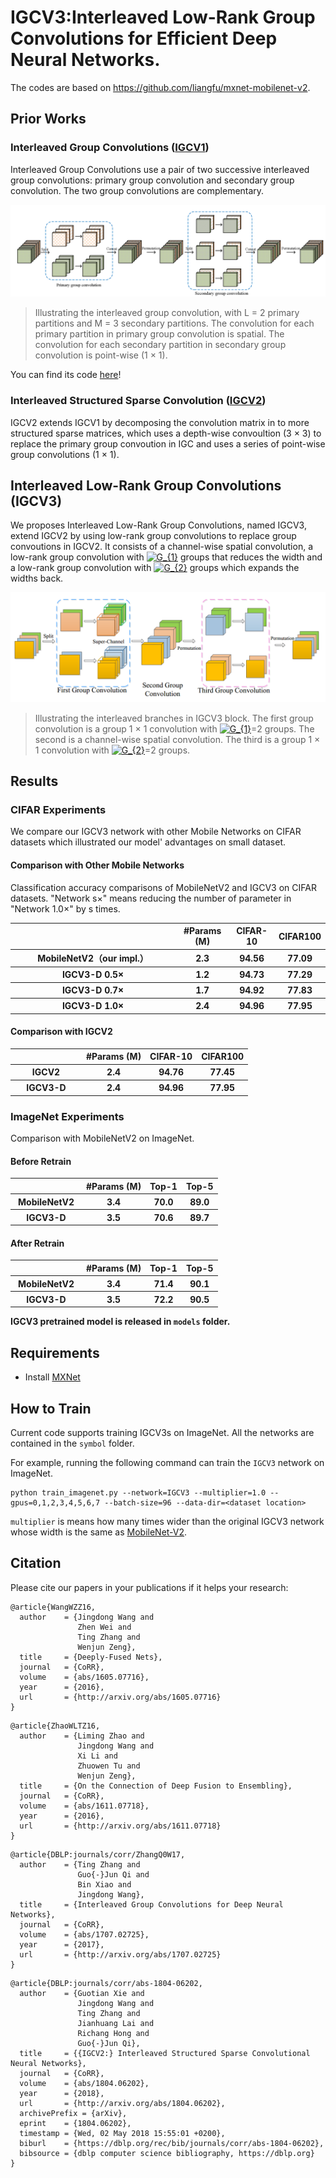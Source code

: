 # IGCV3:Interleaved Low-Rank Group Convolutions for Efficient Deep Neural Networks.
The codes are based on https://github.com/liangfu/mxnet-mobilenet-v2.

## Prior Works

### Interleaved Group Convolutions ([IGCV1](https://arxiv.org/pdf/1707.02725.pdf))
Interleaved Group Convolutions use a pair of two successive interleaved group convolutions: primary group convolution and secondary group convolution. The two group convolutions are complementary.

![IGC](figures/igc_ori.png)
>  Illustrating the interleaved group convolution, with L = 2 primary partitions and M = 3 secondary partitions. The convolution for each primary partition in primary group convolution is spatial. The convolution for each secondary partition in secondary group convolution is point-wise (1 × 1).

You can find its code [here](https://github.com/hellozting/InterleavedGroupConvolutions)!

### Interleaved Structured Sparse Convolution ([IGCV2](https://arxiv.org/pdf/1804.06202.pdf))
IGCV2 extends IGCV1 by decomposing the convolution matrix in to more structured sparse matrices, which uses a depth-wise convoultion (3 × 3) to replace the primary group convoution in IGC and uses a series of point-wise group convolutions (1 × 1).


## Interleaved Low-Rank Group Convolutions (IGCV3)
We proposes Interleaved Low-Rank Group Convolutions, named IGCV3, extend IGCV2 by using low-rank group convolutions to replace group convoutions in IGCV2. It consists of a channel-wise spatial convolution, a low-rank group convolution with <a href="https://www.codecogs.com/eqnedit.php?latex=G_{2}" target="_blank"><img src="https://latex.codecogs.com/gif.latex?G_{1}" title="G_{1}" /></a> groups that reduces the width and a low-rank group convolution with <a href="https://www.codecogs.com/eqnedit.php?latex=G_{2}" target="_blank"><img src="https://latex.codecogs.com/gif.latex?G_{2}" title="G_{2}" /></a> groups which expands the widths back.

![IGCV3](figures/super_branch_2.PNG)
>  Illustrating the interleaved branches in IGCV3 block. The first group convolution is a group 1 × 1 convolution with <a href="https://www.codecogs.com/eqnedit.php?latex=G_{2}" target="_blank"><img src="https://latex.codecogs.com/gif.latex?G_{1}" title="G_{1}" /></a>=2 groups. The second is a channel-wise spatial convolution. The third is a group 1 × 1 convolution with <a href="https://www.codecogs.com/eqnedit.php?latex=G_{2}" target="_blank"><img src="https://latex.codecogs.com/gif.latex?G_{2}" title="G_{2}" /></a>=2 groups.

## Results
### CIFAR Experiments
We compare our IGCV3 network with other Mobile Networks on CIFAR datasets which illustrated our model' advantages on small dataset.
#### Comparison with Other Mobile Networks
Classification accuracy comparisons of MobileNetV2 and IGCV3 on CIFAR datasets. "Network s×" means reducing the number of parameter in "Network 1.0×" by s times.
<table > 
<tr> <th width=250></th><th>#Params (M)</th> <th>CIFAR-10</th> <th> CIFAR100 </th> </tr> 
<tr> <th>MobileNetV2（our impl.）  </th><th> 2.3</th><th>94.56</th> <th>77.09</th></tr>
<tr> <th>IGCV3-D 0.5×  </th><th> 1.2</th><th>94.73</th> <th>77.29</th></tr>
<tr> <th>IGCV3-D 0.7× </th><th> 1.7</th><th>94.92</th> <th>77.83</th></tr>
<tr> <th>IGCV3-D 1.0× </th><th> 2.4</th><th>94.96</th> <th>77.95</th></tr>
</table>

#### Comparison with IGCV2
<table > 
<tr> <th width=100></th><th>#Params (M)</th> <th>CIFAR-10</th> <th> CIFAR100 </th> </tr> 
<tr> <th>IGCV2 </th><th> 2.4</th><th>94.76</th> <th>77.45</th></tr>
<tr> <th>IGCV3-D </th><th> 2.4</th><th>94.96</th> <th>77.95</th></tr>
</table>

### ImageNet Experiments
Comparison with MobileNetV2 on ImageNet.
#### Before Retrain
<table > 
<tr> <th width=100></th><th>#Params (M)</th> <th>Top-1</th> <th>Top-5</th> </tr> 
<tr> <th>MobileNetV2 </th><th> 3.4</th><th>70.0</th> <th>89.0</th></tr>
<tr> <th>IGCV3-D </th><th> 3.5</th><th>70.6</th> <th>89.7</th></tr>
</table>

#### After Retrain
<table > 
<tr> <th width=100></th><th>#Params (M)</th> <th>Top-1</th> <th>Top-5</th> </tr> 
 <tr> <th>MobileNetV2 </th><th> 3.4</th><th>71.4</th> <th>90.1</th></tr>
<tr> <th>IGCV3-D </th> <th> 3.5</th> <th>72.2</th> <th>90.5</th></tr>
</table>

**IGCV3 pretrained model is released in `models` folder.**
## Requirements
- Install [MXNet](https://mxnet.incubator.apache.org/install/index.html)

## How to Train
Current code supports training IGCV3s on ImageNet. All the networks are contained in the `symbol` folder.


For example, running the following command can train the `IGCV3` network on ImageNet.

```shell
python train_imagenet.py --network=IGCV3 --multiplier=1.0 --gpus=0,1,2,3,4,5,6,7 --batch-size=96 --data-dir=<dataset location>
```
`multiplier` is means how many times wider than the original IGCV3 network whose width is the same as [MobileNet-V2](https://arxiv.org/pdf/1801.04381).

## Citation

Please cite our papers in your publications if it helps your research:

```
@article{WangWZZ16,
  author    = {Jingdong Wang and
               Zhen Wei and
               Ting Zhang and
               Wenjun Zeng},
  title     = {Deeply-Fused Nets},
  journal   = {CoRR},
  volume    = {abs/1605.07716},
  year      = {2016},
  url       = {http://arxiv.org/abs/1605.07716}
}
```

```
@article{ZhaoWLTZ16,
  author    = {Liming Zhao and
               Jingdong Wang and
               Xi Li and
               Zhuowen Tu and
               Wenjun Zeng},
  title     = {On the Connection of Deep Fusion to Ensembling},
  journal   = {CoRR},
  volume    = {abs/1611.07718},
  year      = {2016},
  url       = {http://arxiv.org/abs/1611.07718}
}
```

```
@article{DBLP:journals/corr/ZhangQ0W17,
  author    = {Ting Zhang and
               Guo{-}Jun Qi and
               Bin Xiao and
               Jingdong Wang},
  title     = {Interleaved Group Convolutions for Deep Neural Networks},
  journal   = {CoRR},
  volume    = {abs/1707.02725},
  year      = {2017},
  url       = {http://arxiv.org/abs/1707.02725}
}
```

```
@article{DBLP:journals/corr/abs-1804-06202,
  author    = {Guotian Xie and
               Jingdong Wang and
               Ting Zhang and
               Jianhuang Lai and
               Richang Hong and
               Guo{-}Jun Qi},
  title     = {{IGCV2:} Interleaved Structured Sparse Convolutional Neural Networks},
  journal   = {CoRR},
  volume    = {abs/1804.06202},
  year      = {2018},
  url       = {http://arxiv.org/abs/1804.06202},
  archivePrefix = {arXiv},
  eprint    = {1804.06202},
  timestamp = {Wed, 02 May 2018 15:55:01 +0200},
  biburl    = {https://dblp.org/rec/bib/journals/corr/abs-1804-06202},
  bibsource = {dblp computer science bibliography, https://dblp.org}
}
```
